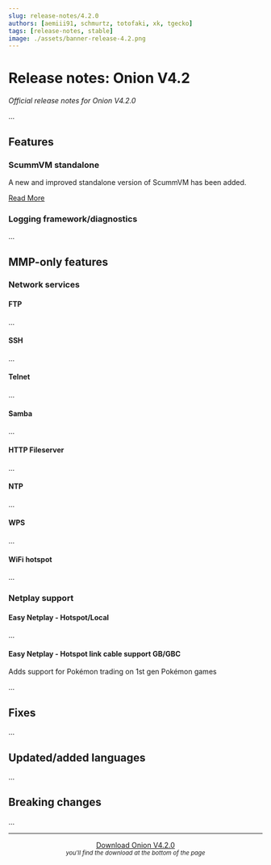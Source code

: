 ```yaml
---
slug: release-notes/4.2.0
authors: [aemiii91, schmurtz, totofaki, xk, tgecko]
tags: [release-notes, stable]
image: ./assets/banner-release-4.2.png
---
```



# Release notes: Onion V4.2

*Official release notes for Onion V4.2.0*

...

<Truncate />


## Features

### ScummVM standalone

A new and improved standalone version of ScummVM has been added.

[Read More](/docs/emulators/scummvm)


### Logging framework/diagnostics

...


## MMP-only features

### Network services

#### FTP

...

#### SSH

...

#### Telnet

...

#### Samba

...

#### HTTP Fileserver

...

#### NTP

...

#### WPS

...

#### WiFi hotspot

...


### Netplay support

#### Easy Netplay - Hotspot/Local

...

#### Easy Netplay - Hotspot link cable support GB/GBC

Adds support for Pokémon trading on 1st gen Pokémon games

...


## Fixes

...

## Updated/added languages

...

## Breaking changes

...

---

<p align="center">
<a href="https://github.com/OnionUI/Onion/releases/tag/v4.2.0" class="button button--primary button--lg">Download Onion V4.2.0</a><br/>
<small><i>you'll find the download at the bottom of the page</i></small>
</p>

